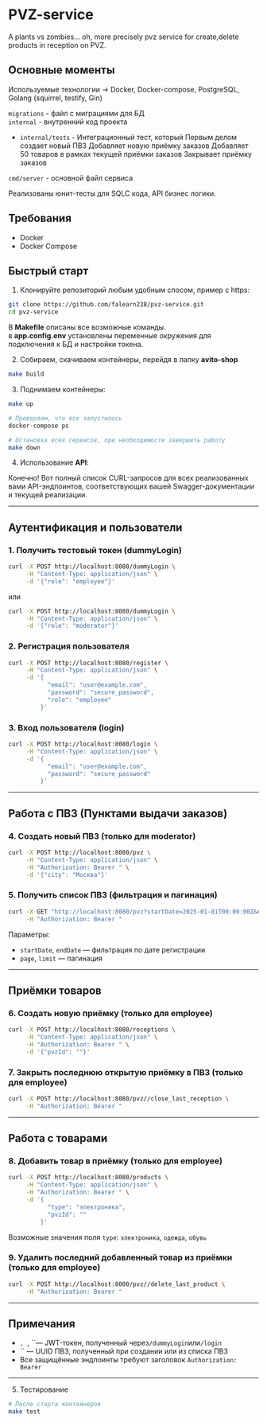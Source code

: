 # PVZ-service

A plants vs zombies... oh, more precisely pvz service for create,delete products in reception on PVZ.

## Основные моменты

Используемые технологии -> Docker, Docker-compose, PostgreSQL, Golang (squirrel, testify, Gin)

`migrations` - файл с миграциями для БД \
`internal` - внутренний код проекта

- `internal/tests` - Интеграционный тест, который
  Первым делом создает новый ПВЗ
  Добавляет новую приёмку заказов
  Добавляет 50 товаров в рамках текущей приёмки заказов
  Закрывает приёмку заказов

`cmd/server` - основной файл сервиса

Реализованы юнит-тесты для SQLC кода, API бизнес логики.

## Требования

- Docker
- Docker Compose

## Быстрый старт

1. Клонируйте репозиторий любым удобным спосом, пример с https:

```bash
git clone https://github.com/falearn228/pvz-service.git
cd pvz-service
```

В **Makefile** описаны все возможные команды. \
в **app.config.env** установлены переменные окружения для подключения к БД и настройки токена.

2. Собираем, скачиваем контейнеры, перейдя в папку **avito-shop**

```bash
make build
```

3. Поднимаем контейнеры:

```bash
make up

# Проверяем, что все запустилось
docker-compose ps

# Остановка всех сервисов, при необходимости завершить работу
make down
```

4. Использование **API**:

Конечно! Вот полный список CURL-запросов для всех реализованных вами API-эндпоинтов, соответствующих вашей Swagger-документации и текущей реализации.

---

## Аутентификация и пользователи

### 1. Получить тестовый токен (dummyLogin)

```bash
curl -X POST http://localhost:8080/dummyLogin \
     -H "Content-Type: application/json" \
     -d '{"role": "employee"}'
```

или

```bash
curl -X POST http://localhost:8080/dummyLogin \
     -H "Content-Type: application/json" \
     -d '{"role": "moderator"}'
```

### 2. Регистрация пользователя

```bash
curl -X POST http://localhost:8080/register \
     -H "Content-Type: application/json" \
     -d '{
           "email": "user@example.com",
           "password": "secure_password",
           "role": "employee"
         }'
```

### 3. Вход пользователя (login)

```bash
curl -X POST http://localhost:8080/login \
     -H "Content-Type: application/json" \
     -d '{
           "email": "user@example.com",
           "password": "secure_password"
         }'
```

---

## Работа с ПВЗ (Пунктами выдачи заказов)

### 4. Создать новый ПВЗ (только для moderator)

```bash
curl -X POST http://localhost:8080/pvz \
     -H "Content-Type: application/json" \
     -H "Authorization: Bearer " \
     -d '{"city": "Москва"}'
```

### 5. Получить список ПВЗ (фильтрация и пагинация)

```bash
curl -X GET "http://localhost:8080/pvz?startDate=2025-01-01T00:00:00Z&endDate=2025-12-31T23:59:59Z&page=1&limit=10" \
     -H "Authorization: Bearer "
```

Параметры:

- `startDate`, `endDate` — фильтрация по дате регистрации
- `page`, `limit` — пагинация

---

## Приёмки товаров

### 6. Создать новую приёмку (только для employee)

```bash
curl -X POST http://localhost:8080/receptions \
     -H "Content-Type: application/json" \
     -H "Authorization: Bearer " \
     -d '{"pvzId": ""}'
```

### 7. Закрыть последнюю открытую приёмку в ПВЗ (только для employee)

```bash
curl -X POST http://localhost:8080/pvz//close_last_reception \
     -H "Authorization: Bearer "
```

---

## Работа с товарами

### 8. Добавить товар в приёмку (только для employee)

```bash
curl -X POST http://localhost:8080/products \
     -H "Content-Type: application/json" \
     -H "Authorization: Bearer " \
     -d '{
           "type": "электроника",
           "pvzId": ""
         }'
```

Возможные значения поля `type`: `электроника`, `одежда`, `обувь`

### 9. Удалить последний добавленный товар из приёмки (только для employee)

```bash
curl -X POST http://localhost:8080/pvz//delete_last_product \
     -H "Authorization: Bearer "
```

---

## Примечания

- `, `, ``— JWT-токен, полученный через`/dummyLogin`или`/login`
- `` — UUID ПВЗ, полученный при создании или из списка ПВЗ
- Все защищённые эндпоинты требуют заголовок `Authorization: Bearer `

---

5. Тестирование

```bash
# После старта контейнеров
make test
```
